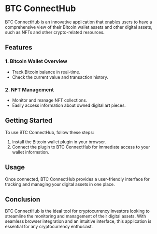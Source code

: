 # BTC ConnectHub

BTC ConnectHub is an innovative application that enables users to have a comprehensive view of their Bitcoin wallet assets and other digital assets, such as NFTs and other crypto-related resources.

## Features

### 1. Bitcoin Wallet Overview

- Track Bitcoin balance in real-time.
- Check the current value and transaction history.

### 2. NFT Management

- Monitor and manage NFT collections.
- Easily access information about owned digital art pieces.

## Getting Started

To use BTC ConnectHub, follow these steps:

1. Install the Bitcoin wallet plugin in your browser.
2. Connect the plugin to BTC ConnectHub for immediate access to your wallet information.

## Usage

Once connected, BTC ConnectHub provides a user-friendly interface for tracking and managing your digital assets in one place.

## Conclusion

BTC ConnectHub is the ideal tool for cryptocurrency investors looking to streamline the monitoring and management of their digital assets. With seamless browser integration and an intuitive interface, this application is essential for any cryptocurrency enthusiast.
